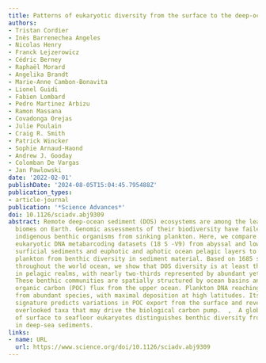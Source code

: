 ```yaml
---
title: Patterns of eukaryotic diversity from the surface to the deep-ocean sediment
authors:
- Tristan Cordier
- Inès Barrenechea Angeles
- Nicolas Henry
- Franck Lejzerowicz
- Cédric Berney
- Raphaël Morard
- Angelika Brandt
- Marie-Anne Cambon-Bonavita
- Lionel Guidi
- Fabien Lombard
- Pedro Martinez Arbizu
- Ramon Massana
- Covadonga Orejas
- Julie Poulain
- Craig R. Smith
- Patrick Wincker
- Sophie Arnaud-Haond
- Andrew J. Gooday
- Colomban De Vargas
- Jan Pawlowski
date: '2022-02-01'
publishDate: '2024-08-05T15:04:45.795488Z'
publication_types:
- article-journal
publication: '*Science Advances*'
doi: 10.1126/sciadv.abj9309
abstract: Remote deep-ocean sediment (DOS) ecosystems are among the least explored
  biomes on Earth. Genomic assessments of their biodiversity have failed to separate
  indigenous benthic organisms from sinking plankton. Here, we compare global-scale
  eukaryotic DNA metabarcoding datasets (18 S -V9) from abyssal and lower bathyal
  surficial sediments and euphotic and aphotic ocean pelagic layers to distinguish
  plankton from benthic diversity in sediment material. Based on 1685 samples collected
  throughout the world ocean, we show that DOS diversity is at least threefold that
  in pelagic realms, with nearly two-thirds represented by abundant yet unknown eukaryotes.
  These benthic communities are spatially structured by ocean basins and particulate
  organic carbon (POC) flux from the upper ocean. Plankton DNA reaching the DOS originates
  from abundant species, with maximal deposition at high latitudes. Its seafloor DNA
  signature predicts variations in POC export from the surface and reveals previously
  overlooked taxa that may drive the biological carbon pump.  ,  A global analysis
  of surface to seafloor eukaryotes distinguishes benthic diversity from sinking plankton
  in deep-sea sediments.
links:
- name: URL
  url: https://www.science.org/doi/10.1126/sciadv.abj9309
---
```

